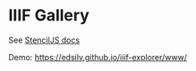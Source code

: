 # IIIF Gallery

See [StencilJS docs](https://stenciljs.com/)

Demo: https://edsilv.github.io/iiif-explorer/www/